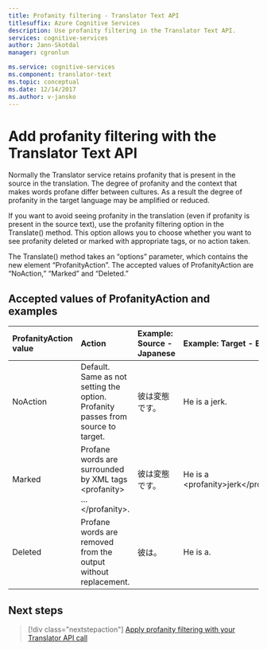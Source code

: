 ```yaml
---
title: Profanity filtering - Translator Text API
titlesuffix: Azure Cognitive Services
description: Use profanity filtering in the Translator Text API.
services: cognitive-services
author: Jann-Skotdal
manager: cgronlun

ms.service: cognitive-services
ms.component: translator-text
ms.topic: conceptual
ms.date: 12/14/2017
ms.author: v-jansko
---
```


# Add profanity filtering with the Translator Text API

Normally the Translator service retains profanity that is present in the source in the translation. The degree of profanity and the context that makes words profane differ between cultures. As a result the degree of profanity in the target language may be amplified or reduced.

If you want to avoid seeing profanity in the translation (even if profanity is present in the source text), use the profanity filtering option in the Translate() method. This option allows you to choose whether you want to see profanity deleted or marked with appropriate tags, or no action taken.

The Translate() method takes an “options” parameter, which contains the new element “ProfanityAction”. The accepted values of ProfanityAction are “NoAction,” “Marked” and “Deleted.”

## Accepted values of ProfanityAction and examples
|ProfanityAction value | Action | Example: Source - Japanese | Example: Target - English|
| :---|:---|:---|:---|
| NoAction | Default. Same as not setting the option. Profanity passes from source to target. | 彼は変態です。 | He is a jerk. |
| Marked | Profane words are surrounded by XML tags \<profanity> … \</profanity>. | 彼は変態です。 | He is a \<profanity>jerk\</profanity>. |
| Deleted | Profane words are removed from the output without replacement. | 彼は。 | He is a. |

## Next steps
> [!div class="nextstepaction"]
> [Apply profanity filtering with your Translator API call](reference/v3-0-translate.md)

